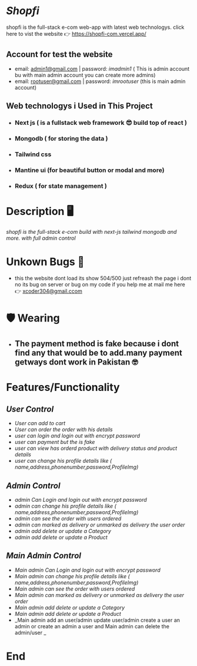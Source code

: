 # _Shopfi_

shopfi is the full-stack e-com web-app with latest web technologys. click here to vist the website 👉 https://shopfi-com.vercel.app/

## Account for test the website
* email: admin1@gmail.com | password: _imadmin1_ ( This is admin account bu with main admin account you can create more admins)
* email: rootuser@gmail.com | password: _imrootuser_ (this is main admin account)


## Web technologys i Used in This Project

* ### Next js  ( is a fullstack web framework 😎 build top of react )
* ### Mongodb ( for storing the data )
* ### Tailwind css
* ### Mantine ui (for beautiful button or modal and more)
* ### Redux ( for state management )

# Description 🖥

_shopfi is the full-stack e-com build with next-js tailwind mongodb and more. with full admin control_


# Unkown Bugs 🐛
* this the website dont load its show 504/500 just refreash the page i dont no its bug on server or bug on my code if you help me at mail me here 👉 xcoder304@gmail.ccom

# 🛡 Wearing
* ## The payment method is fake because i dont find any that would be to add.many payment getways dont work in Pakistan 🤓 

# Features/Functionality

## _User Control_
* _User can add to cart_
* _User can order the order with his details_
* _user can login and login out with encrypt password_
* _user can payment but the is fake_
* _user can view has orderd product with delivery status and product details_
* _user can change his profile details like ( name,address,phonenumber,password,ProfileImg)_

## _Admin Control_
* _admin Can Login and login out with encrypt password_
* _admin can change his profile details like ( name,address,phonenumber,password,ProfileImg)_
* _admin can see the order with users ordered_
* _admin can marked as delivery or unmarked as delivery the user order_
* _admin add delete or update a Category_
* _admin add delete or update a Product_

## _Main Admin Control_
* _Main admin Can Login and login out with encrypt password_
* _Main admin can change his profile details like ( name,address,phonenumber,password,ProfileImg)_
* _Main admin can see the order with users ordered_
* _Main admin can marked as delivery or unmarked as delivery the user order_
* _Main admin add delete or update a Category_
* _Main admin add delete or update a Product_
* _Main admin add an user/admin update user/admin create a user an admin or create an admin a user and Main admin can delete the admin/user _

# End 
